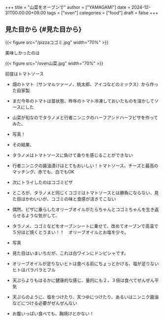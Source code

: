 +++
title = "山菜をオーブンで"
author = ["YAMAGAMI"]
date = 2024-12-31T00:00:00+09:00
tags = ["oven"]
categories = ["food"]
draft = false
+++

## 見た目から {#見た目から}

{{< figure src="/pizzaコゴミ.jpg" width="70%" >}}

美味しかったのは

{{< figure src="/oven山菜.jpg" width="70%" >}}

前提はトマトソース

-   畑のトマト（サンマルツァーノ、桃太郎、アイコなどのミックス）から作った自家製
-   まだ今年のトマトは苗状態、昨年のトマト冷凍しておいたものを溶かしてソースにした

-   山菜が旬なのでタラノメと行者ニンニクのハーフアンドハーフピザを作ってみた、
-   写真！

-   その結果、
-   タラノメはトマトソースに負けて香りを感じることができない
-   行者ニンニクの醤油漬けはとてもおいしい！トマトソース、チーズと最高のマッチング、赤でも、白でもOK

-   次にトライしたのはコゴミピザ
-   ところが、タラノメと同じくコゴミはトマトソースとは勝負にならない、見た目はかわいいが、コゴミの味と食感が活きてこない

-   偶然、ピザに垂らしたオリーブオイルがたらちゃんとコゴミちゃんを生き返らせるような気がして、
-   タラノメ、コゴミなどをオーブンシートに乗せて、改めてオーブンで高温で５分ほど焼くとうまい！！　オリーブオイルとお塩を少々。
-   写真
-   見た目はいまいちだが、これは白ワインにドンピシャです。
-   オリーブオイルが足りないヒトは食べる前にちょっとかける、塩が足りないヒトはパラパラとフル
-   天ぷらよりもはるかに健康的な感じ、量的にも２，３倍は食べてぜんぜん平気
-   天ぷらのように、塩をつけたり、天つゆにつけたり、あるいはニンニク醤油などにつける必要がぜんぜんない
-   お腹いっぱい食べても、胸焼けとかない！
